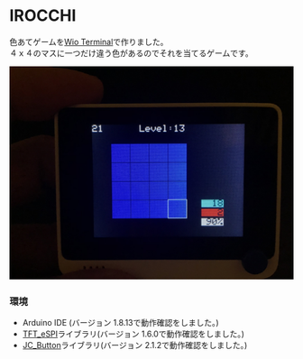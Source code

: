# IROCCHI
色あてゲームを[Wio Terminal](https://wiki.seeedstudio.com/Wio-Terminal-Getting-Started "Title")で作りました。  
４ｘ４のマスに一つだけ違う色があるのでそれを当てるゲームです。

<div align="left">
<img src="images/1.JPG" >
</div>


### 環境 ###
* Arduino IDE (バージョン 1.8.13で動作確認をしました。)<br>
* [TFT_eSPI](https://github.com/Seeed-Studio/Seeed_Arduino_LCD "Title")ライブラリ(バージョン 1.6.0で動作確認をしました。)<br>
* [JC_Button](https://github.com/JChristensen/JC_Button "Title")ライブラリ(バージョン 2.1.2で動作確認をしました。)<br>
